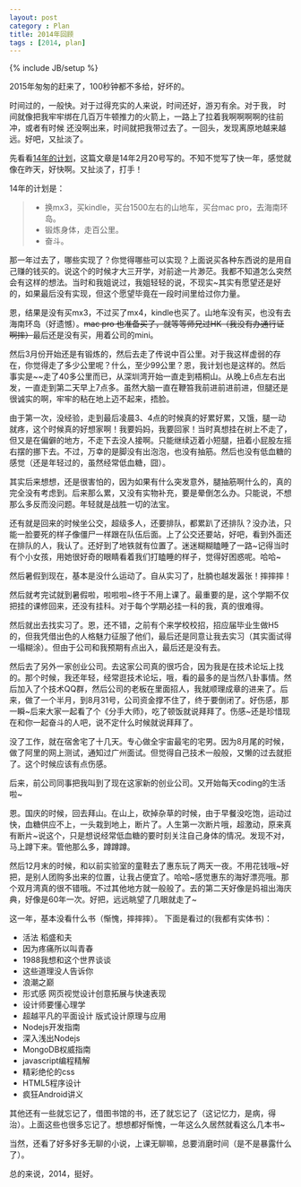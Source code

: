 ```yaml
---
layout: post
category : Plan
title: 2014年回顾
tags : [2014, plan]
---
```

{% include JB/setup %}

2015年匆匆的赶来了，100秒钟都不多给，好坏的。

时间过的，一般快。对于过得充实的人来说，时间还好，游刃有余。对于我，
时间就像把我牢牢绑在几百万牛顿推力的火箭上，一路上了拉着我啊啊啊啊的往前冲，或者有时候
还没啊出来，时间就把我带过去了。一回头，发现离原地越来越远。好吧，又扯淡了。

先看看[14年的计划][1]，这篇文章是14年2月20号写的。不知不觉写了快一年，感觉就像在昨天，好快啊。又扯淡了，打手！

14年的计划是：

> * 换mx3，买kindle，买台1500左右的山地车，买台mac pro，去海南环岛。
> * 锻炼身体，走百公里。
> * 奋斗。

那一年过去了，哪些实现了？你觉得哪些可以实现？上面说买各种东西说的是用自己赚的钱买的。说这个的时候才大三开学，对前途一片渺茫。我都不知道怎么突然会有这样的想法。当时和我姐说过，我姐轻轻的说，不现实~其实有愿望还是好的，如果最后没有实现，但这个愿望毕竟在一段时间里给过你力量。

恩，结果是没有买mx3，不过买了mx4，kindle也买了。山地车没有买，也没有去海南环岛（好遗憾）。<s>mac pro 也准备买了，就等等师兄过HK（我没有办通行证啊摔）</s>最后还是没有买，用着公司的mini。

然后3月份开始还是有锻炼的，然后去走了传说中百公里。对于我这样虚弱的存在，你觉得走了多少公里呢？什么，至少99公里？恩，我计划也是这样的。然后事实是~~走了40多公里而已，从深圳湾开始一直走到梧桐山。从晚上6点左右出发，一直走到第二天早上7点多。虽然大脑一直在鞭笞我前进前进前进，但腿还是很诚实的啊，牢牢的粘在地上迈不起来，捂脸。

由于第一次，没经验，走到最后凌晨3、4点的时候真的好累好累，又饿，腿一动就疼，这个时候真的好想家啊！我要妈妈，我要回家！当时真想挂在树上不走了，但又是在偏僻的地方，不走下去没人接啊。只能继续迈着小短腿，扭着小屁股左摇右摆的挪下去。不过，万幸的是脚没有出泡泡，也没有抽筋。然后也没有低血糖的感觉（还是年轻过的，虽然经常低血糖，囧）。

其实后来想想，还是很害怕的，因为如果有什么突发意外，腿抽筋啊什么的，真的完全没有考虑到。后来那么累，又没有实物补充，要是晕倒怎么办。只能说，不想那么多反而没问题。年轻就是战胜一切的法宝。

还有就是回来的时候坐公交，超级多人，还要排队，都累趴了还排队？没办法，只能一脸要死的样子像僵尸一样跟在队伍后面。上了公交还要站，好吧，看到外面还在排队的人，我认了。还好到了地铁就有位置了。迷迷糊糊瞌睡了一路~记得当时有个小女孩，用她很好奇的眼睛看着我们打瞌睡的样子，觉得好困惑呢。哈哈~

然后暑假到现在，基本是没什么运动了。自从实习了，肚腩也越发嚣张！摔摔摔！

然后就考完试就到暑假啦，啦啦啦~终于不用上课了。最重要的是，这个学期不仅把挂的课修回来，还没有挂科。对于每个学期必挂一科的我，真的很难得。

然后就出去找实习了。恩，还不错，之前有个来学校校招，招应届毕业生做H5的，但我凭借出色的人格魅力征服了他们，最后还是同意让我去实习（其实面试得一塌糊涂）。但由于公司和我预期有点出入，最后还是没有去。

然后去了另外一家创业公司。去这家公司真的很巧合，因为我是在技术论坛上找的。那个时候，我还年轻，经常逛技术论坛，哦，看的最多的是当然八卦事情。然后加入了个技术QQ群，然后公司的老板在里面招人，我就顺理成章的进来了。后来，做了一个半月，到8月31号，公司资金撑不住了，终于要倒闭了。好伤感，那一瞬~后来大家一起看了个《分手大师》，吃了顿饭就说拜拜了。伤感~还是珍惜现在和你一起奋斗的人吧，说不定什么时候就说拜拜了。

没了工作，就在宿舍宅了十几天。专心做全宇宙最宅的宅男。因为8月尾的时候，做了阿里的网上测试，通知过广州面试。但觉得自己技术一般般，又懒的过去就拒了。这个时候应该有点伤感。

后来，前公司同事把我叫到了现在这家新的创业公司。又开始每天coding的生活啦~

恩。国庆的时候，回去拜山。在山上，砍掉杂草的时候，由于早餐没吃饱，运动过快，血糖供应不上，一头栽到地上，断片了。人生第一次断片哦，超激动，原来真有断片~说这个，只是想说经常低血糖的要时刻关注自己身体的情况。发现不对，马上蹲下来。管他那么多，蹲蹲蹲。

然后12月末的时候，和以前实验室的童鞋去了惠东玩了两天一夜。不用花钱哦~好把，是别人团购多出来的位置，让我占便宜了。哈哈~感觉惠东的海好漂亮哦。那个双月湾真的很不错哦。不过其他地方就一般般了。去的第二天好像是妈祖出海庆典，好像是60年一次。好把，远远眺望了几眼就走了~

这一年，基本没看什么书（惭愧，摔摔摔）。
下面是看过的(我都有实体书)：

* 活法 稻盛和夫 
* 因为疼痛所以叫青春
* 1988我想和这个世界谈谈
* 这些道理没人告诉你
* 浪潮之巅
* 形式感 网页视觉设计创意拓展与快速表现
* 设计师要懂心理学
* 超越平凡的平面设计 版式设计原理与应用
* Nodejs开发指南
* 深入浅出Nodejs
* MongoDB权威指南
* javascript编程精解
* 精彩绝伦的css
* HTML5程序设计
* 疯狂Android讲义

其他还有一些就忘记了，借图书馆的书，还了就忘记了（这记忆力，是病，得治）。上面这些也很多忘记了。想想都好惭愧，一年这么久居然就看这么几本书~

当然，还看了好多好多无聊的小说，上课无聊嘛，总要消磨时间（是不是暴露什么了）。

总的来说，2014，挺好。

[1]: /2014/02/20/plan.html
